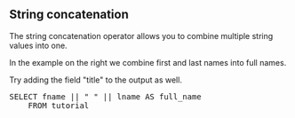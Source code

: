 ## String concatenation

The string concatenation operator allows you to combine multiple
string values into one.

In the example on the right we combine first and last names into full
names.

Try adding the field "title" to the output as well.

<pre id="example">
SELECT fname || " " || lname AS full_name
    FROM tutorial 
</pre>